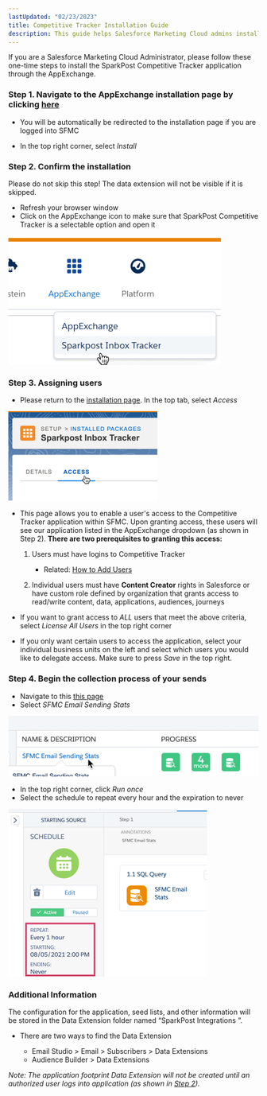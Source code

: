 ```yaml
---
lastUpdated: "02/23/2023"
title: Competitive Tracker Installation Guide
description: This guide helps Salesforce Marketing Cloud admins install SparkPost Competitive Tracker application through the AppExchange
---
```


If you are a Salesforce Marketing Cloud Administrator, please follow these one-time steps to install the SparkPost Competitive Tracker application through the AppExchange.

### Step 1. Navigate to the AppExchange installation page by clicking [here](https://mc.exacttarget.com/cloud/#app/Administration/InstalledPackages/8283ba88-2804-4250-bf1d-e1e2b643747a/install)

* You will be automatically be redirected to the installation page if you are logged into SFMC

* In the top right corner, select *Install*

### Step 2. Confirm the installation

 Please do not skip this step! The data extension will not be visible if it is skipped.

* Refresh your browser window
* Click on the AppExchange icon to make sure that SparkPost Competitive Tracker is a selectable option and open it

![](media/competitive_tracker_installation_guide/image_0.png)

### Step 3. Assigning users

* Please return to the [installation page](https://mc.exacttarget.com/cloud/#app/Administration/InstalledPackages/8283ba88-2804-4250-bf1d-e1e2b643747a/install). In the top tab, select *Access* 

![](media/competitive_tracker_installation_guide/image_1.png)

*   This page allows you to enable a user's access to the Competitive Tracker application within SFMC. Upon granting access, these users will see our application listed in the AppExchange dropdown (as shown in Step 2). **There are two prerequisites to granting this access:**  

    1.  Users must have logins to Competitive Tracker

        +  Related: [How to Add Users](/analyst/general/how-to-manage-your-user-list/)

    2.  Individual users must have **Content Creator** rights in Salesforce or have custom role defined by organization that grants access to read/write content, data, applications, audiences, journeys

*   If you want to grant access to _ALL_ users that meet the above criteria, select _License All Users_ in the top right corner  

*   If you only want certain users to access the application, select your individual business units on the left and select which users you would like to delegate access. Make sure to press _Save_ in the top right.

### Step 4. Begin the collection process of your sends

* Navigate to this [this page](https://mc.s11.exacttarget.com/cloud/#app/Automation%20Studio/AutomationStudioFuel3/)
* Select *SFMC Email Sending Stats* 

![](media/competitive_tracker_installation_guide/image_2.png)
* In the top right corner, click *Run once*
* Select the schedule to repeat every hour and the expiration to never

![](media/competitive_tracker_installation_guide/image_3.png)

### Additional Information

 The configuration for the application, seed lists, and other information will be stored in the Data Extension folder named “SparkPost Integrations <MID Number>”.

* There are two ways to find the Data Extension

	+ Email Studio > Email > Subscribers > Data Extensions
	+ Audience Builder > Data Extensions

*Note: The application footprint Data Extension will not be created until an authorized user logs into application (as shown in [Step 2](/analyst/sfmc/inbox-tracker-installation-steps/#step-2-confirm-the-installation)).* 
